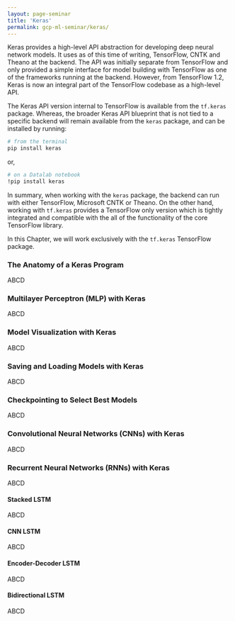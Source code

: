```yaml
---
layout: page-seminar
title: 'Keras'
permalink: gcp-ml-seminar/keras/
---
```


Keras provides a high-level API abstraction for developing deep neural network models. It uses as of this time of writing, TensorFlow, CNTK and Theano at the backend. The API was initially separate from TensorFlow and only provided a simple interface for model building with TensorFlow as one of the frameworks running at the backend. However, from TensorFlow 1.2, Keras is now an integral part of the TensorFlow codebase as a high-level API.

The Keras API version internal to TensorFlow is available from the `tf.keras` package. Whereas, the broader Keras API blueprint that is not tied to a specific backend will remain available from the `keras` package, and can be installed by running:

```bash
# from the terminal
pip install keras
```
or,

```bash
# on a Datalab notebook
!pip install keras
```

In summary, when working with the `keras` package, the backend can run with either TensorFlow, Microsoft CNTK or Theano. On the other hand, working with `tf.keras` provides a TensorFlow only version which is tightly integrated and compatible with the all of the functionality of the core TensorFlow library.

In this Chapter, we will work exclusively with the `tf.keras` TensorFlow package.

### The Anatomy of a Keras Program
ABCD

### Multilayer Perceptron (MLP) with Keras
ABCD

### Model Visualization with Keras
ABCD

### Saving and Loading Models with Keras
ABCD

### Checkpointing to Select Best Models
ABCD

### Convolutional Neural Networks (CNNs) with Keras
ABCD

### Recurrent Neural Networks (RNNs) with Keras
ABCD

#### Stacked LSTM
ABCD

#### CNN LSTM
ABCD

#### Encoder-Decoder LSTM
ABCD

#### Bidirectional LSTM
ABCD
